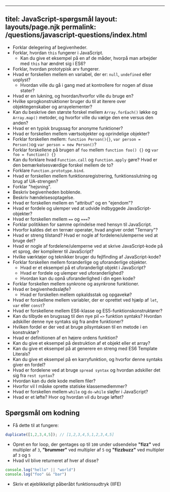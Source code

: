 ***

## titel: JavaScript-spørgsmål&#xA;layout: layouts/page.njk&#xA;permalink: /questions/javascript-questions/index.html

*   Forklar delegering af begivenheder.
*   Forklar, hvordan `this` fungerer i JavaScript.
    *   Kan du give et eksempel på en af de måder, hvorpå man arbejder med `this` har ændret sig i ES6?
*   Forklar, hvordan prototypisk arv fungerer.
*   Hvad er forskellen mellem en variabel, der er: `null`, `undefined` eller uoplyst?
    *   Hvordan ville du gå i gang med at kontrollere for nogen af disse stater?
*   Hvad er en lukning, og hvordan/hvorfor ville du bruge en?
*   Hvilke sprogkonstruktioner bruger du til at iterere over objektegenskaber og arrayelementer?
*   Kan du beskrive den største forskel mellem `Array.forEach()` løkke og `Array.map()` metoder, og hvorfor ville du vælge den ene versus den anden?
*   Hvad er en typisk brugssag for anonyme funktioner?
*   Hvad er forskellen mellem værtsobjekter og oprindelige objekter?
*   Forklar forskellen mellem: `function Person(){}`, `var person = Person()`og `var person = new Person()`?
*   Forklar forskellene på brugen af `foo` mellem `function foo() {}` og `var foo = function() {}`
*   Kan du forklare hvad `Function.call` og `Function.apply` gøre? Hvad er den bemærkelsesværdige forskel mellem de to?
*   Forklare `Function.prototype.bind`.
*   Hvad er forskellen mellem funktionsregistrering, funktionsslutning og brug af UA-strengen?
*   Forklar "hejsning".
*   Beskriv begivenheden boblende.
*   Beskriv hændelsesoptagelse.
*   Hvad er forskellen mellem en "attribut" og en "ejendom"?
*   Hvad er fordele og ulemper ved at udvide indbyggede JavaScript-objekter?
*   Hvad er forskellen mellem `==` og `===`?
*   Forklar politikken for samme oprindelse med hensyn til JavaScript.
*   Hvorfor kaldes det en ternær operatør, hvad angiver ordet "Ternary"?
*   Hvad er streng tilstand? Hvad er nogle af fordelene/ulemperne ved at bruge det?
*   Hvad er nogle af fordelene/ulemperne ved at skrive JavaScript-kode på et sprog, der kompilerer til JavaScript?
*   Hvilke værktøjer og teknikker bruger du fejlfinding af JavaScript-kode?
*   Forklar forskellen mellem foranderlige og uforanderlige objekter.
    *   Hvad er et eksempel på et uforanderligt objekt i JavaScript?
    *   Hvad er fordele og ulemper ved uforanderlighed?
    *   Hvordan kan du opnå uforanderlighed i din egen kode?
*   Forklar forskellen mellem synkrone og asynkrone funktioner.
*   Hvad er begivenhedssløjfe?
    *   Hvad er forskellen mellem opkaldsstak og opgavekø?
*   Hvad er forskellene mellem variabler, der er oprettet ved hjælp af `let`, `var` eller `const`?
*   Hvad er forskellene mellem ES6-klasse og ES5-funktionskonstruktører?
*   Kan du tilbyde en brugssag til den nye pil `=>` funktion syntaks? Hvordan adskiller denne nye syntaks sig fra andre funktioner?
*   Hvilken fordel er der ved at bruge pilsyntaksen til en metode i en konstruktør?
*   Hvad er definitionen af en højere ordens funktion?
*   Kan du give et eksempel på destruktion af et objekt eller et array?
*   Kan du give et eksempel på at generere en streng med ES6 Template Literals?
*   Kan du give et eksempel på en karryfunktion, og hvorfor denne syntaks giver en fordel?
*   Hvad er fordelene ved at bruge `spread syntax` og hvordan adskiller det sig fra `rest syntax`?
*   Hvordan kan du dele kode mellem filer?
*   Hvorfor vil I måske oprette statiske klassemedlemmer?
*   Hvad er forskellen mellem `while` og `do-while` sløjfer i JavaScript?
*   Hvad er et løfte? Hvor og hvordan vil du bruge løftet?

## Spørgsmål om kodning

*   Få dette til at fungere:

```javascript
duplicate([1,2,3,4,5]); // [1,2,3,4,5,1,2,3,4,5]
```

*   Opret en for loop, der gentages op til `100` under udsendelse **"fizz"** ved multipler af `3`, **"brummer"** ved multipler af `5` og **"fizzbuzz"** ved multipler af `3` og `5`
*   Hvad vil blive returneret af hver af disse?

```javascript
console.log("hello" || "world")
console.log("foo" && "bar")
```

*   Skriv et øjeblikkeligt påberåbt funktionsudtryk (IIFE)
